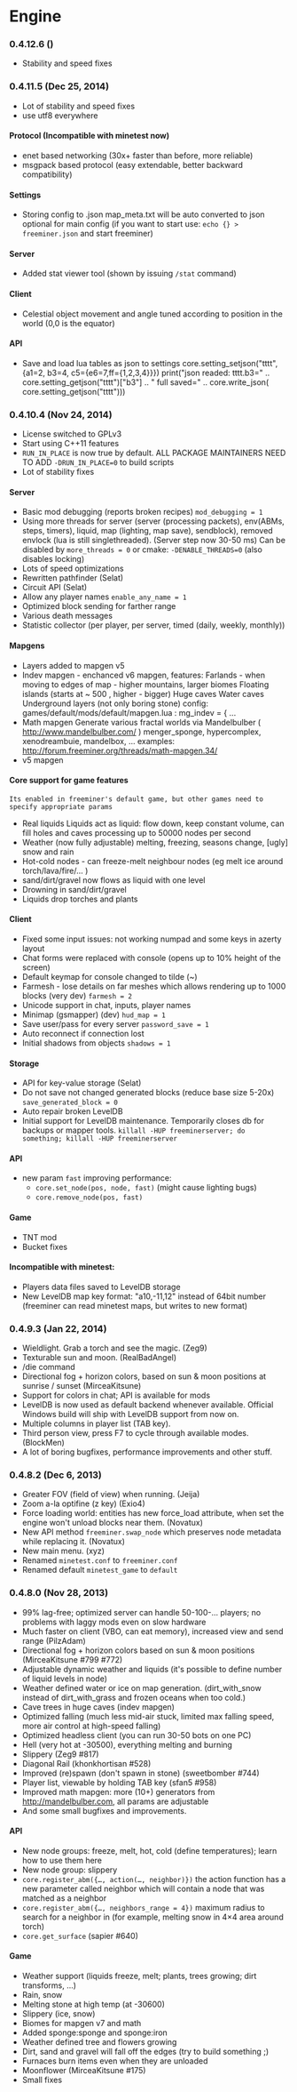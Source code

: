 Engine
======

### 0.4.12.6 ()
  * Stability and speed fixes


### 0.4.11.5 (Dec 25, 2014)
  * Lot of stability and speed fixes
  * use utf8 everywhere

#### Protocol (Incompatible with minetest now)
  * enet based networking (30x+  faster than before, more reliable)
  * msgpack based protocol (easy extendable, better backward compatibility)

#### Settings
  * Storing config to .json
    map_meta.txt will be auto converted to json
    optional for main config (if you want to start use:  `echo {} > freeminer.json`  and start freeminer)

#### Server
  * Added stat viewer tool (shown by issuing `/stat` command)

#### Client
  * Celestial object movement and angle tuned according to position in the world (0,0 is the equator)

#### API
  * Save and load lua tables as json to settings
    core.setting_setjson("tttt", {a1=2, b3=4, c5={e6=7,ff={1,2,3,4}}})
    print("json readed: tttt.b3=" .. core.setting_getjson("tttt")["b3"] .. "   full saved=" .. core.write_json( core.setting_getjson("tttt")))


### 0.4.10.4 (Nov 24, 2014)

  * License switched to GPLv3
  * Start using C++11 features
  * `RUN_IN_PLACE` is now true by default.
  ALL PACKAGE MAINTAINERS NEED TO ADD `-DRUN_IN_PLACE=0` to build scripts
  * Lot of stability fixes

#### Server
  * Basic mod debugging (reports broken recipes) `mod_debugging = 1`
  * Using more threads for server (server (processing packets), env(ABMs, steps, timers), liquid, map (lighting, map save), sendblock),
    removed envlock (lua is still singlethreaded).
    (Server step now 30-50 ms)
    Can be disabled by `more_threads = 0` or cmake: `-DENABLE_THREADS=0` (also disables locking)
  * Lots of speed optimizations
  * Rewritten pathfinder (Selat)
  * Circuit API (Selat)
  * Allow any player names `enable_any_name = 1`
  * Optimized block sending for farther range
  * Various death messages
  * Statistic collector (per player, per server, timed (daily, weekly, monthly))

#### Mapgens
  * Layers added to mapgen v5
  * Indev mapgen - enchanced v6 mapgen, features:
    Farlands -  when moving to edges of map - higher mountains, larger biomes
    Floating islands (starts at ~ 500 , higher - bigger)
    Huge caves
    Water caves
    Underground layers (not only boring stone) config: games/default/mods/default/mapgen.lua : mg_indev = { ...
  * Math mapgen
    Generate various fractal worlds via Mandelbulber ( http://www.mandelbulber.com/ )
    menger_sponge, hypercomplex, xenodreambuie, mandelbox, ...
    examples: http://forum.freeminer.org/threads/math-mapgen.34/
  * v5 mapgen

#### Core support for game features
    Its enabled in freeminer's default game, but other games need to specify appropriate params
  * Real liquids
    Liquids act as liquid: flow down, keep constant volume, can fill holes and caves
    processing up to 50000 nodes per second
  * Weather (now fully adjustable)
    melting, freezing, seasons change, [ugly] snow and rain
  * Hot-cold nodes - can freeze-melt neighbour nodes (eg melt ice around torch/lava/fire/... )
  * sand/dirt/gravel now flows as liquid with one level
  * Drowning in sand/dirt/gravel
  * Liquids drop torches and plants

#### Client
  * Fixed some input issues: not working numpad and some keys in azerty layout
  * Chat forms were replaced with console (opens up to 10% height of the screen)
  * Default keymap for console changed to tilde (~)
  * Farmesh - lose details on far meshes which allows
  rendering up to 1000 blocks (very dev) `farmesh = 2`
  * Unicode support in chat, inputs, player names
  * Minimap (gsmapper) (dev) `hud_map = 1`
  * Save user/pass for every server `password_save = 1`
  * Auto reconnect if connection lost
  * Initial shadows from objects `shadows = 1`

#### Storage
  * API for key-value storage (Selat)
  * Do not save not changed generated blocks (reduce base size 5-20x)
  `save_generated_block = 0`
  * Auto repair broken LevelDB
  * Initial support for LevelDB maintenance.
    Temporarily closes db for backups or mapper tools.
    `killall -HUP freeminerserver; do something; killall -HUP freeminerserver`

#### API
  * new param `fast` improving performance:
    * `core.set_node(pos, node, fast)` (might cause lighting bugs)
    * `core.remove_node(pos, fast)`

#### Game
  * TNT mod
  * Bucket fixes

#### Incompatible with minetest:

  * Players data files saved to LevelDB storage
  * New LevelDB map key format: "a10,-11,12" instead of 64bit number
  (freeminer can read minetest maps, but writes to new format)


### 0.4.9.3 (Jan 22, 2014)

  * Wieldlight. Grab a torch and see the magic. (Zeg9)
  * Texturable sun and moon. (RealBadAngel)
  * /die command
  * Directional fog + horizon colors, based on sun & moon positions
  at sunrise / sunset (MirceaKitsune)
  * Support for colors in chat; API is available for mods
  * LevelDB is now used as default backend whenever available.
  Official Windows build will ship with LevelDB support from now on.
  * Multiple columns in player list (TAB key).
  * Third person view, press F7 to cycle through available modes. (BlockMen)
  * A lot of boring bugfixes, performance improvements and other stuff.


### 0.4.8.2 (Dec 6, 2013)

  * Greater FOV (field of view) when running. (Jeija)
  * Zoom a-la optifine (z key) (Exio4)
  * Force loading world: entities has new force_load attribute,
  when set the engine won't unload blocks near them. (Novatux)
  * New API method `freeminer.swap_node` which preserves node metadata
  while replacing it. (Novatux)
  * New main menu. (xyz)
  * Renamed `minetest.conf` to `freeminer.conf`
  * Renamed default `minetest_game` to `default`


### 0.4.8.0 (Nov 28, 2013)
  * 99% lag-free; optimized server can handle 50-100-... players;
  no problems with laggy mods even on slow hardware
  * Much faster on client (VBO, can eat memory),
  increased view and send range (PilzAdam)
  * Directional fog + horizon colors based on sun & moon positions
  (MirceaKitsune #799 #772)
  * Adjustable dynamic weather and liquids
  (it's possible to define number of liquid levels in node)
  * Weather defined water or ice on map generation.
  (dirt_with_snow instead of dirt_with_grass and frozen oceans when too cold.)
  * Cave trees in huge caves (indev mapgen)
  * Optimized falling (much less mid-air stuck,
  limited max falling speed, more air control at high-speed falling)
  * Optimized headless client (you can run 30-50 bots on one PC)
  * Hell (very hot at -30500), everything melting and burning
  * Slippery (Zeg9 #817)
  * Diagonal Rail (khonkhortisan #528)
  * Improved (re)spawn (don't spawn in stone) (sweetbomber #744)
  * Player list, viewable by holding TAB key (sfan5 #958)
  * Improved math mapgen: more (10+) generators
  from <http://mandelbulber.com>, all params are adjustable
  * And some small bugfixes and improvements.

#### API
  * New node groups: freeze, melt, hot, cold (define temperatures);
  learn how to use them here
  * New node group: slippery
  * `core.register_abm({…, action(…, neighbor)})`
      the action function has a new parameter called neighbor
      which will contain a node that was matched as a neighbor
  * `core.register_abm({…, neighbors_range = 4})`
      maximum radius to search for a neighbor in
      (for example, melting snow in 4×4 area around torch)
  * `core.get_surface` (sapier #640)

#### Game
  * Weather support
  (liquids freeze, melt; plants, trees growing; dirt transforms, ...)
  * Rain, snow
  * Melting stone at high temp (at -30600)
  * Slippery (ice, snow)
  * Biomes for mapgen v7 and math
  * Added sponge:sponge and sponge:iron
  * Weather defined tree and flowers growing
  * Dirt, sand and gravel will fall off the edges
  (try to build something ;)
  * Furnaces burn items even when they are unloaded
  * Moonflower (MirceaKitsune #175)
  * Small fixes
